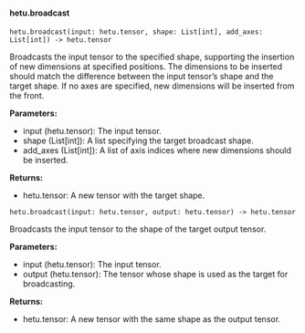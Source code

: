 #### hetu.broadcast

```
hetu.broadcast(input: hetu.tensor, shape: List[int], add_axes: List[int]) -> hetu.tensor
```

Broadcasts the input tensor to the specified shape, supporting the insertion of new dimensions at specified positions. The dimensions to be inserted should match the difference between the input tensor’s shape and the target shape. If no axes are specified, new dimensions will be inserted from the front.

**Parameters:**

* input (hetu.tensor): The input tensor.
* shape (List[int]): A list specifying the target broadcast shape.
* add_axes (List[int]): A list of axis indices where new dimensions should be inserted. 

**Returns:**

* hetu.tensor: A new tensor with the target shape.


```
hetu.broadcast(input: hetu.tensor, output: hetu.tensor) -> hetu.tensor
```

Broadcasts the input tensor to the shape of the target output tensor.

**Parameters:**

* input (hetu.tensor): The input tensor.
* output (hetu.tensor): The tensor whose shape is used as the target for broadcasting.

**Returns:**

* hetu.tensor: A new tensor with the same shape as the output tensor.


